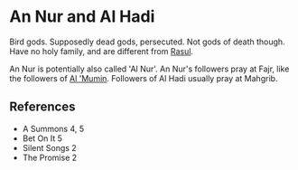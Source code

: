 # An Nur and Al Hadi
Bird gods. Supposedly dead gods, persecuted. Not gods of death though. Have no holy family, and are different from [Rasul](Person/Groups/Rasul.md).

An Nur is potentially also called 'Al Nur'. An Nur's followers pray at Fajr, like the followers of [Al 'Mumin](Religion/Al%20Mumin.md).
Followers of Al Hadi usually pray at Mahgrib.

## References
- A Summons 4, 5
- Bet On It 5
- Silent Songs 2
- The Promise 2
